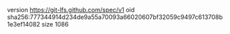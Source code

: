 version https://git-lfs.github.com/spec/v1
oid sha256:777344914d234de9a55a70093a66020607bf32059c9497c613708b1e3ef14082
size 1086
